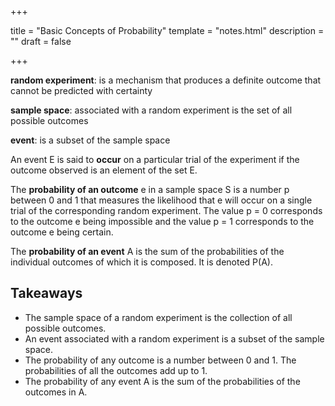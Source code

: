 +++

title = "Basic Concepts of Probability"
template = "notes.html"
description = ""
draft = false

+++

**random experiment**: is a mechanism that produces a definite outcome that cannot be predicted with certainty

**sample space**: associated with a random experiment is the set of all possible outcomes

**event**: is a subset of the sample space

An event E is said to **occur** on a particular trial of the experiment if the outcome observed is an element of the set E.

The **probability of an outcome** e in a sample space S is a number p between 0 and 1 that measures the likelihood that e will occur on a single trial of the corresponding random experiment. The value p = 0 corresponds to the outcome e being impossible and the value p = 1 corresponds to the outcome e being certain.

The **probability of an event** A is the sum of the probabilities of the individual outcomes of which it is composed. It is denoted P(A).

## Takeaways

- The sample space of a random experiment is the collection of all possible outcomes.
- An event associated with a random experiment is a subset of the sample space.
- The probability of any outcome is a number between 0 and 1. The probabilities of all the outcomes add up to 1.
- The probability of any event A is the sum of the probabilities of the outcomes in A.